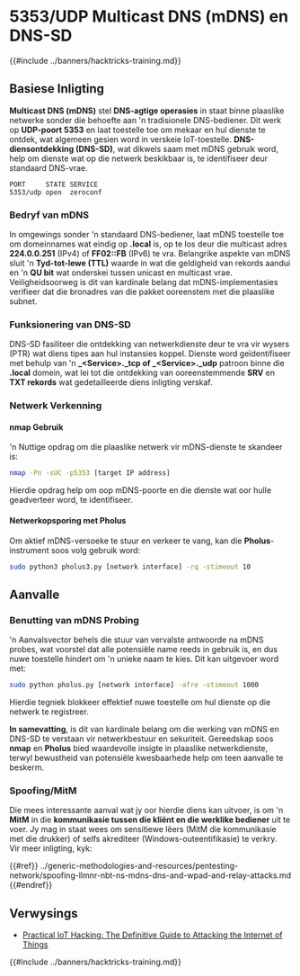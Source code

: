 # 5353/UDP Multicast DNS (mDNS) en DNS-SD

{{#include ../banners/hacktricks-training.md}}

## **Basiese Inligting**

**Multicast DNS (mDNS)** stel **DNS-agtige operasies** in staat binne plaaslike netwerke sonder die behoefte aan 'n tradisionele DNS-bediener. Dit werk op **UDP-poort 5353** en laat toestelle toe om mekaar en hul dienste te ontdek, wat algemeen gesien word in verskeie IoT-toestelle. **DNS-diensontdekking (DNS-SD)**, wat dikwels saam met mDNS gebruik word, help om dienste wat op die netwerk beskikbaar is, te identifiseer deur standaard DNS-vrae.
```
PORT     STATE SERVICE
5353/udp open  zeroconf
```
### **Bedryf van mDNS**

In omgewings sonder 'n standaard DNS-bediener, laat mDNS toestelle toe om domeinnames wat eindig op **.local** is, op te los deur die multicast adres **224.0.0.251** (IPv4) of **FF02::FB** (IPv6) te vra. Belangrike aspekte van mDNS sluit 'n **Tyd-tot-lewe (TTL)** waarde in wat die geldigheid van rekords aandui en 'n **QU bit** wat onderskei tussen unicast en multicast vrae. Veiligheidsoorweg is dit van kardinale belang dat mDNS-implementasies verifieer dat die bronadres van die pakket ooreenstem met die plaaslike subnet.

### **Funksionering van DNS-SD**

DNS-SD fasiliteer die ontdekking van netwerkdienste deur te vra vir wysers (PTR) wat diens tipes aan hul instansies koppel. Dienste word geïdentifiseer met behulp van 'n **\_\<Service>.\_tcp of \_\<Service>.\_udp** patroon binne die **.local** domein, wat lei tot die ontdekking van ooreenstemmende **SRV** en **TXT rekords** wat gedetailleerde diens inligting verskaf.

### **Netwerk Verkenning**

#### **nmap Gebruik**

'n Nuttige opdrag om die plaaslike netwerk vir mDNS-dienste te skandeer is:
```bash
nmap -Pn -sUC -p5353 [target IP address]
```
Hierdie opdrag help om oop mDNS-poorte en die dienste wat oor hulle geadverteer word, te identifiseer.

#### **Netwerkopsporing met Pholus**

Om aktief mDNS-versoeke te stuur en verkeer te vang, kan die **Pholus**-instrument soos volg gebruik word:
```bash
sudo python3 pholus3.py [network interface] -rq -stimeout 10
```
## Aanvalle

### **Benutting van mDNS Probing**

'n Aanvalsvector behels die stuur van vervalste antwoorde na mDNS probes, wat voorstel dat alle potensiële name reeds in gebruik is, en dus nuwe toestelle hindert om 'n unieke naam te kies. Dit kan uitgevoer word met:
```bash
sudo python pholus.py [network interface] -afre -stimeout 1000
```
Hierdie tegniek blokkeer effektief nuwe toestelle om hul dienste op die netwerk te registreer.

**In samevatting**, is dit van kardinale belang om die werking van mDNS en DNS-SD te verstaan vir netwerkbestuur en sekuriteit. Gereedskap soos **nmap** en **Pholus** bied waardevolle insigte in plaaslike netwerkdienste, terwyl bewustheid van potensiële kwesbaarhede help om teen aanvalle te beskerm.

### Spoofing/MitM

Die mees interessante aanval wat jy oor hierdie diens kan uitvoer, is om 'n **MitM** in die **kommunikasie tussen die kliënt en die werklike bediener** uit te voer. Jy mag in staat wees om sensitiewe lêers (MitM die kommunikasie met die drukker) of selfs akrediteer (Windows-outeentifikasie) te verkry.\
Vir meer inligting, kyk:

{{#ref}}
../generic-methodologies-and-resources/pentesting-network/spoofing-llmnr-nbt-ns-mdns-dns-and-wpad-and-relay-attacks.md
{{#endref}}

## Verwysings

- [Practical IoT Hacking: The Definitive Guide to Attacking the Internet of Things](https://books.google.co.uk/books/about/Practical_IoT_Hacking.html?id=GbYEEAAAQBAJ&redir_esc=y)

{{#include ../banners/hacktricks-training.md}}
